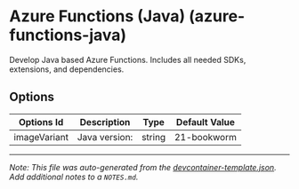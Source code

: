 
# Azure Functions (Java) (azure-functions-java)

Develop Java based Azure Functions. Includes all needed SDKs, extensions, and dependencies.

## Options

| Options Id | Description | Type | Default Value |
|-----|-----|-----|-----|
| imageVariant | Java version: | string | 21-bookworm |



---

_Note: This file was auto-generated from the [devcontainer-template.json](https://github.com/shibayan/devcontainers/blob/main/src/azure-functions-java/devcontainer-template.json).  Add additional notes to a `NOTES.md`._
